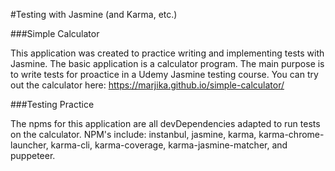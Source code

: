#Testing with Jasmine (and Karma, etc.)

###Simple Calculator

This application was created to practice writing and implementing tests with Jasmine.  The basic application is a calculator program.  The main purpose is to write tests for proactice in a Udemy Jasmine testing course.
You can try out the calculator here: https://marjika.github.io/simple-calculator/

###Testing Practice

The npms for this application are all devDependencies adapted to run tests on the calculator.  NPM's include: instanbul, jasmine, karma, karma-chrome-launcher, karma-cli, karma-coverage, karma-jasmine-matcher, and puppeteer. 